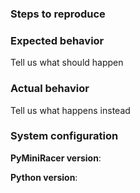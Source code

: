 ### Steps to reproduce

### Expected behavior

Tell us what should happen

### Actual behavior

Tell us what happens instead

### System configuration

**PyMiniRacer version**:

**Python version**:
